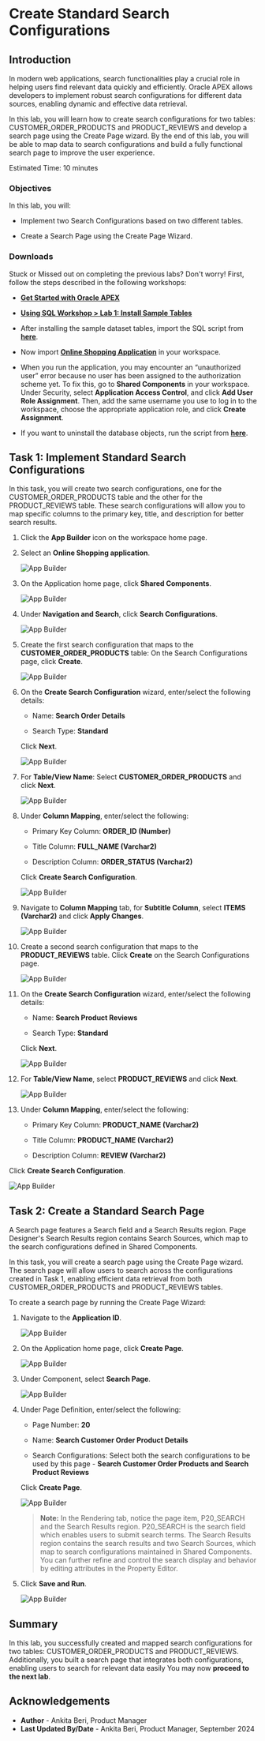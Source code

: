 # Create Standard Search Configurations

## Introduction

In modern web applications, search functionalities play a crucial role in helping users find relevant data quickly and efficiently. Oracle APEX allows developers to implement robust search configurations for different data sources, enabling dynamic and effective data retrieval.

In this lab, you will learn how to create search configurations for two tables: CUSTOMER\_ORDER\_PRODUCTS and PRODUCT\_REVIEWS and develop a search page using the Create Page wizard. By the end of this lab, you will be able to map data to search configurations and build a fully functional search page to improve the user experience.

Estimated Time: 10 minutes

### Objectives

In this lab, you will:

- Implement two Search Configurations based on two different tables.

- Create a Search Page using the Create Page Wizard.

### Downloads

Stuck or Missed out on completing the previous labs? Don't worry! First, follow the steps described in the following workshops:

- **[Get Started with Oracle APEX](https://livelabs.oracle.com/pls/apex/r/dbpm/livelabs/run-workshop?p210_wid=3509)**

- **[Using SQL Workshop > Lab 1: Install Sample Tables](https://livelabs.oracle.com/pls/apex/r/dbpm/livelabs/run-workshop?p210_wid=3524)**

- After installing the sample dataset tables, import the SQL script from **[here](https://c4u04.objectstorage.us-ashburn-1.oci.customer-oci.com/p/EcTjWk2IuZPZeNnD_fYMcgUhdNDIDA6rt9gaFj_WZMiL7VvxPBNMY60837hu5hga/n/c4u04/b/livelabsfiles/o/labfiles%2FOnlineShoppingApp-PartialDDLs.sql)**.

- Now import **[Online Shopping Application](https://c4u04.objectstorage.us-ashburn-1.oci.customer-oci.com/p/EcTjWk2IuZPZeNnD_fYMcgUhdNDIDA6rt9gaFj_WZMiL7VvxPBNMY60837hu5hga/n/c4u04/b/livelabsfiles/o/labfiles%2FCreatingUsingForms-OnlineShoppingApplication.sql)** in your workspace.

- When you run the application, you may encounter an “unauthorized user” error because no user has been assigned to the authorization scheme yet. To fix this, go to **Shared Components** in your workspace. Under Security, select **Application Access Control**, and click **Add User Role Assignment**. Then, add the same username you use to log in to the workspace, choose the appropriate application role, and click **Create Assignment**.

- If you want to uninstall the database objects, run the  script from **[here](https://c4u04.objectstorage.us-ashburn-1.oci.customer-oci.com/p/EcTjWk2IuZPZeNnD_fYMcgUhdNDIDA6rt9gaFj_WZMiL7VvxPBNMY60837hu5hga/n/c4u04/b/livelabsfiles/o/labfiles%2FCleanup-Scripts.sql)**.

## Task 1: Implement Standard Search Configurations

In this task, you will create two search configurations, one for the CUSTOMER\_ORDER\_PRODUCTS table and the other for the PRODUCT\_REVIEWS table. These search configurations will allow you to map specific columns to the primary key, title, and description for better search results.

1. Click the **App Builder** icon on the workspace home page.

2. Select an **Online Shopping application**.

    ![App Builder](images/click-online-shopping.png " ")

3. On the Application home page, click **Shared Components**.

    ![App Builder](images/sc-shared-comps.png " ")

4. Under **Navigation and Search**, click **Search Configurations**.

    ![App Builder](images/search-configurations.png " ")

5. Create the first search configuration that maps to the **CUSTOMER\_ORDER\_PRODUCTS** table: On the Search Configurations page, click **Create**.

    ![App Builder](images/create-search-configurations.png " ")

6. On the **Create Search Configuration** wizard, enter/select the following details:

    - Name: **Search Order Details**

    - Search Type: **Standard**

     Click **Next**.

   ![App Builder](images/search-conf.png " ")

7. For **Table/View Name**: Select **CUSTOMER\_ORDER\_PRODUCTS** and click **Next**.

   ![App Builder](images/search-conf2.png " ")

8. Under **Column Mapping**, enter/select the following:

     - Primary Key Column: **ORDER\_ID (Number)**

     - Title Column: **FULL\_NAME (Varchar2)**

     - Description Column: **ORDER\_STATUS (Varchar2)**

    Click **Create Search Configuration**.

    ![App Builder](images/search-conf3.png " ")

9. Navigate to **Column Mapping** tab, for **Subtitle Column**, select **ITEMS (Varchar2)** and click **Apply Changes**.

   ![App Builder](images/column-mapping.png " ")

10. Create a second search configuration that maps to the **PRODUCT_REVIEWS** table. Click **Create** on the Search Configurations page.

    ![App Builder](images/create-column-mapping.png " ")

11. On the **Create Search Configuration** wizard, enter/select the following details:

     - Name: **Search Product Reviews**

     - Search Type: **Standard**

    Click **Next**.

    ![App Builder](images/search-conf0.png " ")

12. For **Table/View Name**, select **PRODUCT_REVIEWS** and click **Next**.

    ![App Builder](images/2-search-conf2.png " ")

13. Under **Column Mapping**, enter/select the following:

     - Primary Key Column: **PRODUCT\_NAME (Varchar2)**

     - Title Column: **PRODUCT\_NAME (Varchar2)**

     - Description Column: **REVIEW (Varchar2)**

   Click **Create Search Configuration**.

   ![App Builder](images/2-search-conf3.png " ")

## Task 2: Create a Standard Search Page

A Search page features a Search field and a Search Results region. Page Designer's Search Results region contains Search Sources, which map to the search configurations defined in Shared Components.

In this task, you will create a search page using the Create Page wizard. The search page will allow users to search across the configurations created in Task 1, enabling efficient data retrieval from both CUSTOMER\_ORDER\_PRODUCTS and PRODUCT\_REVIEWS tables.

To create a search page by running the Create Page Wizard:

1. Navigate to the **Application ID**.

    ![App Builder](images/app-id-sc.png " ")

2. On the Application home page, click **Create Page**.

    ![App Builder](images/create-page-sc.png " ")

3. Under Component, select **Search Page**.

    ![App Builder](images/select-search-page.png " ")

4. Under Page Definition, enter/select the following:

     - Page Number: **20**

     - Name: **Search Customer Order Product Details**

     - Search Configurations: Select both the search configurations to be used by this page - **Search Customer Order Products and Search Product Reviews**

    Click **Create Page**.

    ![App Builder](images/select-seach-conf.png " ")

    > **Note:** In the Rendering tab, notice the page item, P20\_SEARCH and the Search Results region. P20\_SEARCH is the search field which enables users to submit search terms. The Search Results region contains the search results and two Search Sources, which map to search configurations maintained in Shared Components. You can further refine and control the search display and behavior by editing attributes in the Property Editor.

5. Click **Save and Run**.

    ![App Builder](images/sc-search.png " ")

## Summary

In this lab, you successfully created and mapped search configurations for two tables: CUSTOMER\_ORDER\_PRODUCTS and PRODUCT\_REVIEWS. Additionally, you built a search page that integrates both configurations, enabling users to search for relevant data easily You may now **proceed to the next lab**.

## Acknowledgements

- **Author** - Ankita Beri, Product Manager
- **Last Updated By/Date** - Ankita Beri, Product Manager, September 2024
